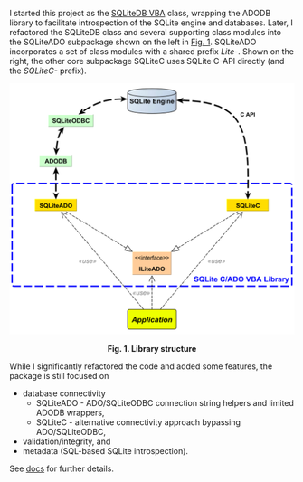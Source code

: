 I started this project as the [SQLiteDB VBA][] class, wrapping the ADODB library to facilitate introspection of the SQLite engine and databases. Later, I refactored the SQLiteDB class and several supporting class modules into the SQLiteADO subpackage shown on the left in [Fig. 1](#LibraryStructure). SQLiteADO incorporates a set of class modules with a shared prefix *Lite-*. Shown on the right, the other core subpackage SQLiteC uses SQLite C-API directly (and the *SQLiteC-* prefix).

<a name="LibraryStructure"></a>  
<div align="center"><img src="https://raw.githubusercontent.com/pchemguy/SQLiteC-for-VBA/develop/Assets/Diagrams/Major%20Componenets.svg" alt="Library structure" /></div>
<p align="center"><b>Fig. 1. Library structure</b></p>  

While I significantly refactored the code and added some features, the package is still focused on

* database connectivity
	* SQLiteADO - ADO/SQLiteODBC connection string helpers and limited ADODB wrappers,
	* SQLiteC - alternative connectivity approach bypassing ADO/SQLiteODBC,
* validation/integrity, and
* metadata (SQL-based SQLite introspection).


See [docs][] for further details.


<!-- References -->

[SQLiteDB VBA]: https://pchemguy.github.io/SQLiteDB-VBA-Library/
[docs]: https://pchemguy.github.io/SQLiteC-for-VBA/
